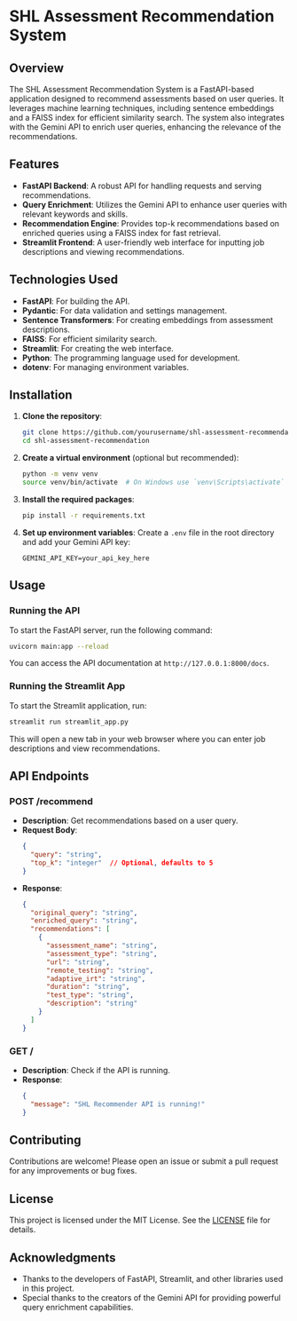 # SHL Assessment Recommendation System

## Overview

The SHL Assessment Recommendation System is a FastAPI-based application designed to recommend assessments based on user queries. It leverages machine learning techniques, including sentence embeddings and a FAISS index for efficient similarity search. The system also integrates with the Gemini API to enrich user queries, enhancing the relevance of the recommendations.

## Features

- **FastAPI Backend**: A robust API for handling requests and serving recommendations.
- **Query Enrichment**: Utilizes the Gemini API to enhance user queries with relevant keywords and skills.
- **Recommendation Engine**: Provides top-k recommendations based on enriched queries using a FAISS index for fast retrieval.
- **Streamlit Frontend**: A user-friendly web interface for inputting job descriptions and viewing recommendations.

## Technologies Used

- **FastAPI**: For building the API.
- **Pydantic**: For data validation and settings management.
- **Sentence Transformers**: For creating embeddings from assessment descriptions.
- **FAISS**: For efficient similarity search.
- **Streamlit**: For creating the web interface.
- **Python**: The programming language used for development.
- **dotenv**: For managing environment variables.

## Installation

1. **Clone the repository**:
   ```bash
   git clone https://github.com/yourusername/shl-assessment-recommendation.git
   cd shl-assessment-recommendation
   ```

2. **Create a virtual environment** (optional but recommended):
   ```bash
   python -m venv venv
   source venv/bin/activate  # On Windows use `venv\Scripts\activate`
   ```

3. **Install the required packages**:
   ```bash
   pip install -r requirements.txt
   ```

4. **Set up environment variables**:
   Create a `.env` file in the root directory and add your Gemini API key:
   ```plaintext
   GEMINI_API_KEY=your_api_key_here
   ```

## Usage

### Running the API

To start the FastAPI server, run the following command:
```bash
uvicorn main:app --reload
```
You can access the API documentation at `http://127.0.0.1:8000/docs`.

### Running the Streamlit App

To start the Streamlit application, run:
```bash
streamlit run streamlit_app.py
```
This will open a new tab in your web browser where you can enter job descriptions and view recommendations.

## API Endpoints

### POST /recommend

- **Description**: Get recommendations based on a user query.
- **Request Body**:
  ```json
  {
    "query": "string",
    "top_k": "integer"  // Optional, defaults to 5
  }
  ```
- **Response**:
  ```json
  {
    "original_query": "string",
    "enriched_query": "string",
    "recommendations": [
      {
        "assessment_name": "string",
        "assessment_type": "string",
        "url": "string",
        "remote_testing": "string",
        "adaptive_irt": "string",
        "duration": "string",
        "test_type": "string",
        "description": "string"
      }
    ]
  }
  ```

### GET /

- **Description**: Check if the API is running.
- **Response**:
  ```json
  {
    "message": "SHL Recommender API is running!"
  }
  ```

## Contributing

Contributions are welcome! Please open an issue or submit a pull request for any improvements or bug fixes.

## License

This project is licensed under the MIT License. See the [LICENSE](LICENSE) file for details.

## Acknowledgments

- Thanks to the developers of FastAPI, Streamlit, and other libraries used in this project.
- Special thanks to the creators of the Gemini API for providing powerful query enrichment capabilities.
